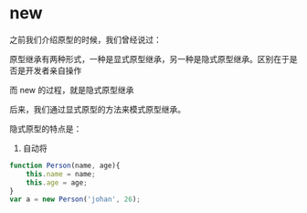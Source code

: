 # new



之前我们介绍原型的时候，我们曾经说过：

原型继承有两种形式，一种是显式原型继承，另一种是隐式原型继承。区别在于是否是开发者亲自操作

而 new 的过程，就是隐式原型继承

后来，我们通过显式原型的方法来模式原型继承。

隐式原型的特点是：

1. 自动将





```javascript
function Person(name, age){
    this.name = name;
    this.age = age;
}
var a = new Person('johan', 26);
```

